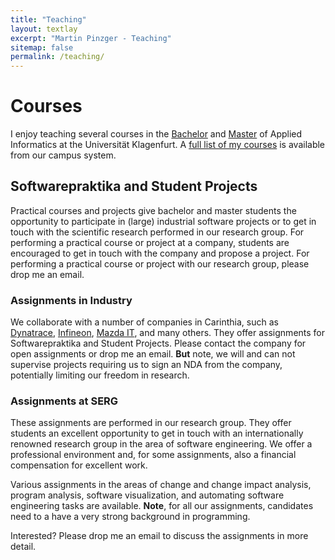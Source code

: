 ```yaml
---
title: "Teaching"
layout: textlay
excerpt: "Martin Pinzger - Teaching"
sitemap: false
permalink: /teaching/
---
```


# Courses 

I enjoy teaching several courses in the [Bachelor](https://www.aau.at/en/studien/bachelor-applied-informatics/) and [Master](https://www.aau.at/en/studien/master-applied-informatics/) of Applied Informatics at the Universität Klagenfurt. A [full list of my courses](https://campus.aau.at/studien/lvliste.jsp?atoken=1771224091) is available from our campus system.

## Softwarepraktika and Student Projects
Practical courses and projects give bachelor and master students the opportunity to participate in (large) industrial software projects or to get in touch with the scientific research performed in our research group. For performing a practical course or project at a company, students are encouraged to get in touch with the company and propose a project. For performing a practical course or project with our research group, please drop me an email.

### Assignments in Industry
We collaborate with a number of companies in Carinthia, such as [Dynatrace](https://www.dynatrace.com/), [Infineon](https://www.infineon.com/cms/austria/en/), [Mazda IT](http://www.mazda.at/), and many others. They offer assignments for Softwarepraktika and Student Projects. Please contact the company for open assignments or drop me an email. **But** note, we will and can not supervise projects requiring us to sign an NDA from the company, potentially limiting our freedom in research.

### Assignments at SERG
These assignments are performed in our research group. They offer students an excellent opportunity to get in touch with an internationally renowned research group in the area of software engineering. We offer a professional environment and, for some assignments, also a financial compensation for excellent work. 

Various assignments in the areas of change and change impact analysis, program analysis, software visualization, and automating software engineering tasks are available. **Note**, for all our assignments, candidates need to a have a very strong background in programming.

Interested? Please drop me an email to discuss the assignments in more detail.

